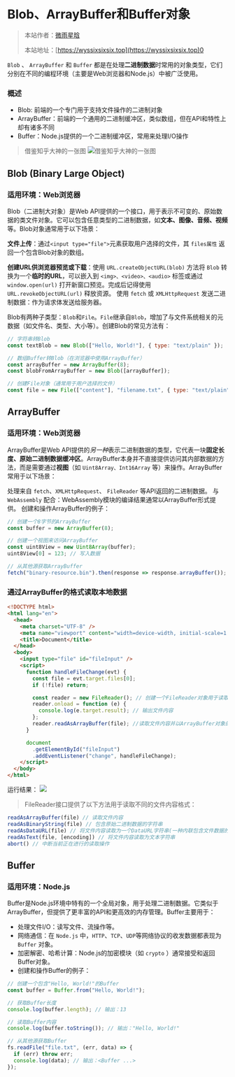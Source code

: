 # Blob、ArrayBuffer和Buffer对象

> 本站作者：[微雨星晗](https://github.com/WeiYuXingHan)
>
> 本站地址：[https://wyssixsixsix.top](https://wyssixsixsix.top)0

`Blob` 、 `ArrayBuffer` 和 `Buffer` 都是在处理**二进制数据**时常用的对象类型，它们分别在不同的编程环境（主要是Web浏览器和Node.js）中被广泛使用。

### 概述
- Blob: 前端的一个专门用于支持文件操作的二进制对象
- ArrayBuffer：前端的一个通用的二进制缓冲区，类似数组，但在API和特性上却有诸多不同
- Buffer：Node.js提供的一个二进制缓冲区，常用来处理I/O操作

> 借鉴知乎大神的一张图
![借鉴知乎大神的一张图](https://pic2.zhimg.com/v2-ed143b043805e01fbbea5712c7e27789_r.jpg)

## Blob (Binary Large Object)
### 适用环境：Web浏览器

Blob（二进制大对象）是Web API提供的一个接口，用于表示不可变的、原始数据的类文件对象。它可以包含任意类型的二进制数据，如**文本、图像、音频、视频**等。Blob对象通常用于以下场景：

**文件上传**：通过`<input type="file">`元素获取用户选择的文件，其 `files属性` 返回一个包含Blob对象的数组。

**创建URL供浏览器预览或下载**：使用 `URL.createObjectURL(blob)` 方法将 `Blob` 转换为一个**临时的URL**，可以嵌入到 `<img>、<video>、<audio>` 标签或通过 `window.open(url)` 打开新窗口预览。完成后记得使用 `URL.revokeObjectURL(url)` 释放资源。
使用 `fetch` 或 `XMLHttpRequest` 发送二进制数据：作为请求体发送给服务器。

Blob有两种子类型：`Blob`和`File`。`File`继承自`Blob`，增加了与文件系统相关的元数据（如文件名、类型、大小等）。创建Blob的常见方法有：

```Javascript
// 字符串转Blob
const textBlob = new Blob(["Hello, World!"], { type: "text/plain" });

// 数组Buffer转Blob（在浏览器中使用ArrayBuffer）
const arrayBuffer = new ArrayBuffer(8);
const blobFromArrayBuffer = new Blob([arrayBuffer]);

// 创建File对象（通常用于用户选择的文件）
const file = new File(["content"], "filename.txt", { type: "text/plain" });
```

## ArrayBuffer
### 适用环境：Web浏览器

ArrayBuffer是Web API提供的*另一种*表示二进制数据的类型，它代表一块**固定长度、原始二进制数据缓冲区**。ArrayBuffer本身并不直接提供访问其内部数据的方法，而是需要通过**视图**（如 `Uint8Array、Int16Array` 等）来操作。ArrayBuffer常用于以下场景：

处理来自 `fetch`、`XMLHttpRequest`、 `FileReader` 等API返回的二进制数据。
与 `WebAssembly` 配合：WebAssembly模块的编译结果通常以ArrayBuffer形式提供。
创建和操作ArrayBuffer的例子：

```Javascript
// 创建一个8字节的ArrayBuffer
const buffer = new ArrayBuffer(8);

// 创建一个视图来访问ArrayBuffer
const uint8View = new Uint8Array(buffer);
uint8View[0] = 123; // 写入数据

// 从其他源获取ArrayBuffer
fetch("binary-resource.bin").then(response => response.arrayBuffer());
```
### 通过ArrayBuffer的格式读取本地数据
```html
<!DOCTYPE html>
<html lang="en">
  <head>
    <meta charset="UTF-8" />
    <meta name="viewport" content="width=device-width, initial-scale=1.0" />
    <title>Document</title>
  </head>
  <body>
    <input type="file" id="fileInput" />
    <script>
      function handleFileChange(evt) {
        const file = evt.target.files[0];
        if (!file) return;

        const reader = new FileReader(); // 创建一个FileReader对象用于读取文件
        reader.onload = function (e) {
          console.log(e.target.result); // 输出文件内容
        };
        reader.readAsArrayBuffer(file); //读取文件内容并以ArrayBuffer对象的形式返回
      }

      document
        .getElementById("fileInput")
        .addEventListener("change", handleFileChange);
    </script>
  </body>
</html>

```
运行结果：
![](https://p.ananas.chaoxing.com/star3/origin/bf75789a319323e910a4bb0c83470967.png)

> FileReader接口提供了以下方法用于读取不同的文件内容格式：
```js
readAsArrayBuffer(file) // 读取文件内容
readAsBinaryString(file) // 包含原始二进制数据的字符串
readAsDataURL(file) // 将文件内容读取为一个DataURL字符串(一种内联包含文件数据的URL格式，通常用于小型文件)
readAsText(file, [encoding]) // 将文件内容读取为文本字符串
abort() // 中断当前正在进行的读取操作
```

## Buffer
### 适用环境：Node.js

Buffer是Node.js环境中特有的一个全局对象，用于处理二进制数据。它类似于ArrayBuffer，但提供了更丰富的API和更高效的内存管理。Buffer主要用于：

- 处理文件I/O：读写文件、流操作等。
- 网络通信：在 `Node.js` 中，`HTTP`、`TCP`、`UDP`等网络协议的收发数据都表现为 `Buffer` 对象。
- 加密解密、哈希计算：Node.js的加密模块（如 `crypto` ）通常接受和返回Buffer对象。
- 创建和操作Buffer的例子：

```Javascript
// 创建一个包含"Hello, World!"的Buffer
const buffer = Buffer.from("Hello, World!");

// 获取Buffer长度
console.log(buffer.length); // 输出：13

// 读取Buffer内容
console.log(buffer.toString()); // 输出："Hello, World!"

// 从其他源获取Buffer
fs.readFile("file.txt", (err, data) => {
  if (err) throw err;
  console.log(data); // 输出：<Buffer ...>
});
```